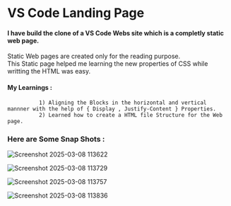 # VS Code Landing Page
#### I have build the clone of a VS Code Webs site which is a completly static web page.   
Static Web pages are created only for the reading purpose.  
This Static page helped me learning the new properties of CSS while writting the HTML was easy.  
#### My Learnings :   
              1) Aligning the Blocks in the horizontal and vertical mannner with the help of { Display , Justify-Content } Properties.  
              2) Learned how to create a HTML file Structure for the Web page.  

### Here are Some Snap Shots : 

![Screenshot 2025-03-08 113622](https://github.com/user-attachments/assets/fac20eff-a3ac-402f-be34-5e48451f2e8c)

![Screenshot 2025-03-08 113729](https://github.com/user-attachments/assets/4d582c71-8c8b-411b-ac70-3dc85a90f35b)

![Screenshot 2025-03-08 113757](https://github.com/user-attachments/assets/d23be3a7-53c1-4d00-b93c-088d485ccb0e)

![Screenshot 2025-03-08 113836](https://github.com/user-attachments/assets/25f41553-f55a-49aa-9ee8-59445dc4dbb6)
